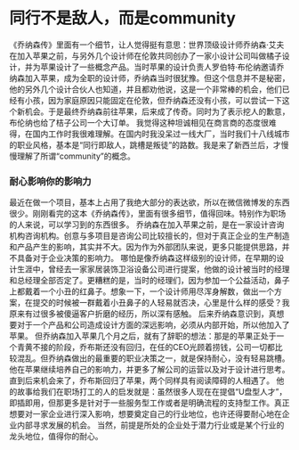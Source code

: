 # 同行不是敌人，而是community

《乔纳森传》里面有一个细节，让人觉得挺有意思：世界顶级设计师乔纳森·艾夫在加入苹果之前，与另外几个设计师在伦敦共同创办了一家小设计公司叫做橘子设计，并为苹果设计了一些概念产品。当时苹果的设计负责人罗伯特·布伦纳邀请乔纳森加入苹果，成为全职的设计师，乔纳森当时很犹豫。但这个信息并不是秘密，他的另外几个设计合伙人也知道，并且都劝他说，这是一个非常棒的机会，他们已经有小孩，因为家庭原因只能固定在伦敦，但乔纳森还没有小孩，可以尝试一下这个新机会。于是最终乔纳森前往苹果，后来成了传奇。同时为了表示挖人的歉意，布伦纳也给了桔子公司一个大订单。
我觉得这种坦诚相见在商言商的态度很难得，在国内工作时我很难理解。在国内时我没呆过一线大厂，当时我们十八线城市的职业风格，基本是“同行即敌人，跳槽是叛徒”的路数。我是来了新西兰后，才慢慢理解了所谓“community”的概念。

### 耐心影响你的影响力

最近在做一个项目，基本上占用了我绝大部分的表达欲，所以在微信微博发的东西很少。刚刚看完的这本《乔纳森传》，里面有很多细节，值得回味。特别作为职场的人来说，可以学习到的东西很多。
乔纳森在加入苹果之前，是在一家设计咨询机构咨询机构。创意与多项目是咨询公司比较擅长的，但对于真正企业的生产制造和产品产生的影响，其实并不大。因为作为外部团队来说，更多只能提供思路，并不具备对于企业决策的影响力。
哪怕是像乔纳森这样级别的设计师，在早期的设计生涯中，曾经去一家家居装饰卫浴设备公司进行提案，他做的设计被当时的经理和总经理全部否定了。更糟糕的是，当时的经理们，因为参加一个公益活动，鼻子上都戴着一个小丑的红鼻子。想象一下，一个设计师用尽浑身解数，做出一个方案，在提交的时候被一群戴着小丑鼻子的人轻易就否决，心里是什么样的感受？我原来有过很多被傻逼客户折磨的经历，所以深有感触。
后来乔纳森意识到，真想要对于一个产品和公司造成设计方面的深远影响，必须从内部开始，所以他加入了苹果。
但乔纳森加入苹果几个月之后，就有了辞职的想法：那是的苹果正处于一个青黄不接的阶段，乔布斯还没有回归，在任的CEO光顾着捞钱，公司一切都比较混乱。但乔纳森做出的最重要的职业决策之一，就是保持耐心，没有轻易跳槽。他在苹果继续培养自己的影响力，并更多了解公司的运营以及对于设计进行思考。直到后来机会来了，乔布斯回归了苹果，两个同样具有阅读障碍的人相遇了。
他的故事给我们在职场打工的人的启发就是：虽然很多人现在在提倡“U盘型人才”，即插即用，但那更多是针对于一些服务型工作或者是明确流程的支持型工作。真正想要对一家企业进行深入影响，想要奠定自己的行业地位，也许还得要耐心地在企业内部寻求发展的机会。
当然，前提是所处的企业处于潜力行业或是某个行业的龙头地位，值得你的耐心。
